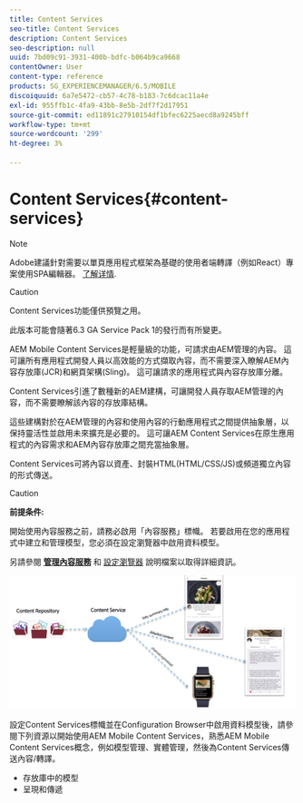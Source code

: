 ```yaml
---
title: Content Services
seo-title: Content Services
description: Content Services
seo-description: null
uuid: 7bd09c91-3931-400b-bdfc-b064b9ca9668
contentOwner: User
content-type: reference
products: SG_EXPERIENCEMANAGER/6.5/MOBILE
discoiquuid: 6a7e5472-cb57-4c78-b183-7c6dcac11a4e
exl-id: 955ffb1c-4fa9-43bb-8e5b-2df7f2d17951
source-git-commit: ed11891c27910154df1bfec6225aecd8a9245bff
workflow-type: tm+mt
source-wordcount: '299'
ht-degree: 3%

---
```


# Content Services{#content-services}

>[!NOTE]
>
>Adobe建議針對需要以單頁應用程式框架為基礎的使用者端轉譯（例如React）專案使用SPA編輯器。 [了解详情](/help/sites-developing/spa-overview.md).

>[!CAUTION]
>
>Content Services功能僅供預覽之用。
>
>此版本可能會隨著6.3 GA Service Pack 1的發行而有所變更。

AEM Mobile Content Services是輕量級的功能，可請求由AEM管理的內容。 這可讓所有應用程式開發人員以高效能的方式擷取內容，而不需要深入瞭解AEM內容存放庫(JCR)和網頁架構(Sling)。 這可讓請求的應用程式與內容存放庫分離。

Content Services引進了數種新的AEM建構，可讓開發人員存取AEM管理的內容，而不需要瞭解該內容的存放庫結構。

這些建構對於在AEM管理的內容和使用內容的行動應用程式之間提供抽象層，以保持靈活性並啟用未來擴充是必要的。 這可讓AEM Content Services在原生應用程式的內容需求和AEM內容存放庫之間充當抽象層。

Content Services可將內容以資產、封裝HTML(HTML/CSS/JS)或頻道獨立內容的形式傳送。

>[!CAUTION]
>
>**前提条件:**
>
>開始使用內容服務之前，請務必啟用「內容服務」標幟。 若要啟用在您的應用程式中建立和管理模型，您必須在設定瀏覽器中啟用資料模型。
>
>另請參閱 **[管理內容服務](/help/mobile/developing-content-services.md)** 和 [設定瀏覽器](/help/sites-administering/configurations.md) 說明檔案以取得詳細資訊。

![chlimage_1-143](assets/chlimage_1-143.png)

設定Content Services標幟並在Configuration Browser中啟用資料模型後，請參閱下列資源以開始使用AEM Mobile Content Services，熟悉AEM Mobile Content Services概念，例如模型管理、實體管理，然後為Content Services傳送內容/轉譯。

* 存放庫中的模型
* 呈現和傳遞
